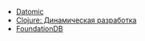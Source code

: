 * [Datomic](/2025/datomic)
* [Clojure: Динамическая разработка](/2023/clojure_dynamic_development)
* [FoundationDB](/2023/foundationdb)
